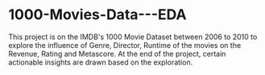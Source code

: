 # 1000-Movies-Data---EDA
This project is on the IMDB's 1000 Movie Dataset between 2006 to 2010 to explore the influence of Genre, Director, Runtime of the movies on the Revenue, Rating and Metascore. At the end of the project, certain actionable insights are drawn based on the exploration.
